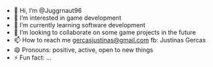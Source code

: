 - 👋 Hi, I’m @Juggrnaut96
- 👀 I’m interested in game development
- 🌱 I’m currently learning software development
- 💞️ I’m looking to collaborate on some game projects in the future
- 📫 How to reach me gercasjustinas@gmail.com fb: Justinas Gercas
- 😄 Pronouns: positive, active, open to new things
- ⚡ Fun fact: ...

<!---
Juggrnaut96/Juggrnaut96 is a ✨ special ✨ repository because its `README.md` (this file) appears on your GitHub profile.
You can click the Preview link to take a look at your changes.
--->
